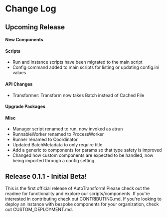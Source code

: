 # Change Log

## Upcoming Release

#### New Components

#### Scripts

 - Run and instance scripts have been migrated to the main script
 - Config command added to main scripts for listing or updating config.ini values

#### API Changes

 - Transformer: Transform now takes Batch instead of Cached File

#### Upgrade Packages

#### Misc

- Manager script renamed to run, now invoked as atrun
- RunnableWorker renamed to ProcessWorker
- Runner renamed to Coordinator
- Updated BatchMetadata to only require title
- Add a generic to components for params so that type safety is improved
- Changed how custom components are expected to be handled, now being imported through a config setting

## Release 0.1.1 - Initial Beta!

This is the first official release of AutoTransform! Please check out the readme for functionality and explore our scripts/components. If you're interested in contributing check out CONTRIBUTING.md. If you're looking to deploy an instance with bespoke components for your organization, check out CUSTOM_DEPLOYMENT.md.